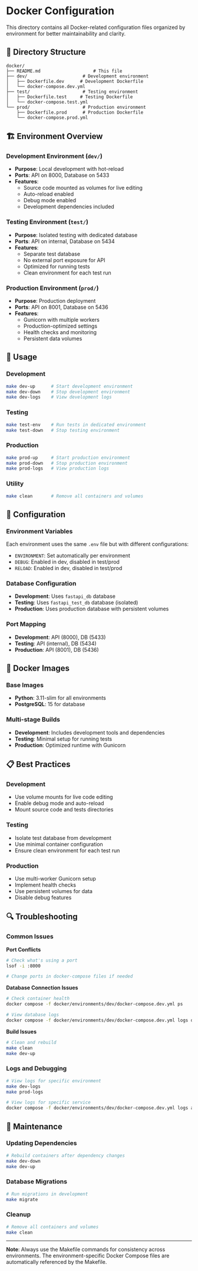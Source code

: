 # Docker Configuration

This directory contains all Docker-related configuration files organized by environment for better maintainability and clarity.

## 📁 Directory Structure

```
docker/
├── README.md                    # This file
├── dev/                     # Development environment
│   ├── Dockerfile.dev      # Development Dockerfile
│   └── docker-compose.dev.yml
├── test/                    # Testing environment
│   ├── Dockerfile.test     # Testing Dockerfile
│   └── docker-compose.test.yml
└── prod/                    # Production environment
    ├── Dockerfile.prod      # Production Dockerfile
    └── docker-compose.prod.yml
```

## 🏗️ Environment Overview

### Development Environment (`dev/`)
- **Purpose**: Local development with hot-reload
- **Ports**: API on 8000, Database on 5433
- **Features**: 
  - Source code mounted as volumes for live editing
  - Auto-reload enabled
  - Debug mode enabled
  - Development dependencies included

### Testing Environment (`test/`)
- **Purpose**: Isolated testing with dedicated database
- **Ports**: API on internal, Database on 5434
- **Features**:
  - Separate test database
  - No external port exposure for API
  - Optimized for running tests
  - Clean environment for each test run

### Production Environment (`prod/`)
- **Purpose**: Production deployment
- **Ports**: API on 8001, Database on 5436
- **Features**:
  - Gunicorn with multiple workers
  - Production-optimized settings
  - Health checks and monitoring
  - Persistent data volumes

## 🚀 Usage

### Development
```bash
make dev-up      # Start development environment
make dev-down    # Stop development environment
make dev-logs    # View development logs
```

### Testing
```bash
make test-env    # Run tests in dedicated environment
make test-down   # Stop testing environment
```

### Production
```bash
make prod-up     # Start production environment
make prod-down   # Stop production environment
make prod-logs   # View production logs
```

### Utility
```bash
make clean       # Remove all containers and volumes
```

## 🔧 Configuration

### Environment Variables
Each environment uses the same `.env` file but with different configurations:
- `ENVIRONMENT`: Set automatically per environment
- `DEBUG`: Enabled in dev, disabled in test/prod
- `RELOAD`: Enabled in dev, disabled in test/prod

### Database Configuration
- **Development**: Uses `fastapi_db` database
- **Testing**: Uses `fastapi_test_db` database (isolated)
- **Production**: Uses production database with persistent volumes

### Port Mapping
- **Development**: API (8000), DB (5433)
- **Testing**: API (internal), DB (5434)
- **Production**: API (8001), DB (5436)

## 🐳 Docker Images

### Base Images
- **Python**: 3.11-slim for all environments
- **PostgreSQL**: 15 for database

### Multi-stage Builds
- **Development**: Includes development tools and dependencies
- **Testing**: Minimal setup for running tests
- **Production**: Optimized runtime with Gunicorn

## 📋 Best Practices

### Development
- Use volume mounts for live code editing
- Enable debug mode and auto-reload
- Mount source code and tests directories

### Testing
- Isolate test database from development
- Use minimal container configuration
- Ensure clean environment for each test run

### Production
- Use multi-worker Gunicorn setup
- Implement health checks
- Use persistent volumes for data
- Disable debug features

## 🔍 Troubleshooting

### Common Issues

**Port Conflicts**
```bash
# Check what's using a port
lsof -i :8000

# Change ports in docker-compose files if needed
```

**Database Connection Issues**
```bash
# Check container health
docker compose -f docker/environments/dev/docker-compose.dev.yml ps

# View database logs
docker compose -f docker/environments/dev/docker-compose.dev.yml logs db-dev
```

**Build Issues**
```bash
# Clean and rebuild
make clean
make dev-up
```

### Logs and Debugging
```bash
# View logs for specific environment
make dev-logs
make prod-logs

# View logs for specific service
docker compose -f docker/environments/dev/docker-compose.dev.yml logs api-dev
```

## 🔄 Maintenance

### Updating Dependencies
```bash
# Rebuild containers after dependency changes
make dev-down
make dev-up
```

### Database Migrations
```bash
# Run migrations in development
make migrate
```

### Cleanup
```bash
# Remove all containers and volumes
make clean
```

---

**Note**: Always use the Makefile commands for consistency across environments. The environment-specific Docker Compose files are automatically referenced by the Makefile.
